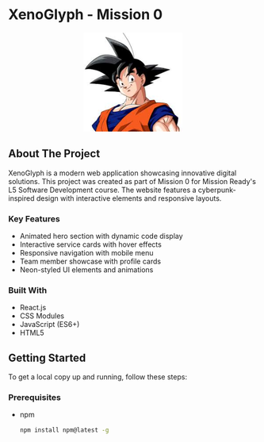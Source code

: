 # XenoGlyph - Mission 0

<div align="center">
  <img src="public/JaneSmith.jpg" alt="XenoGlyph Logo" width="200">
</div>

## About The Project

XenoGlyph is a modern web application showcasing innovative digital solutions. This project was created as part of Mission 0 for Mission Ready's L5 Software Development course. The website features a cyberpunk-inspired design with interactive elements and responsive layouts.

### Key Features

* Animated hero section with dynamic code display
* Interactive service cards with hover effects
* Responsive navigation with mobile menu
* Team member showcase with profile cards
* Neon-styled UI elements and animations

### Built With

* React.js
* CSS Modules
* JavaScript (ES6+)
* HTML5

## Getting Started

To get a local copy up and running, follow these steps:

### Prerequisites

* npm
  ```sh
  npm install npm@latest -g

